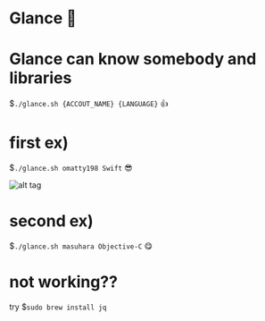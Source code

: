 # Glance :eyes:
# Glance can know somebody and libraries
$`./glance.sh {ACCOUT_NAME} {LANGUAGE}` :+1:

# first ex)
$`./glance.sh omatty198 Swift` :sunglasses: 

![alt tag](https://raw.github.com/omatty198/Glance/master/path/to/demo.gif)

# second ex)
$`./glance.sh masuhara Objective-C` :yum:

# not working??
try
$`sudo brew install jq`

